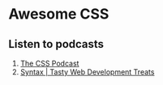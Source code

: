 # Awesome CSS

## Listen to podcasts

1. [The CSS Podcast](https://podcasts.apple.com/ru/podcast/the-css-podcast/id1501895136?l=en)
1. [Syntax | Tasty Web Development Treats](https://podcasts.apple.com/ru/podcast/syntax-tasty-web-development-treats/id1253186678?l=en)